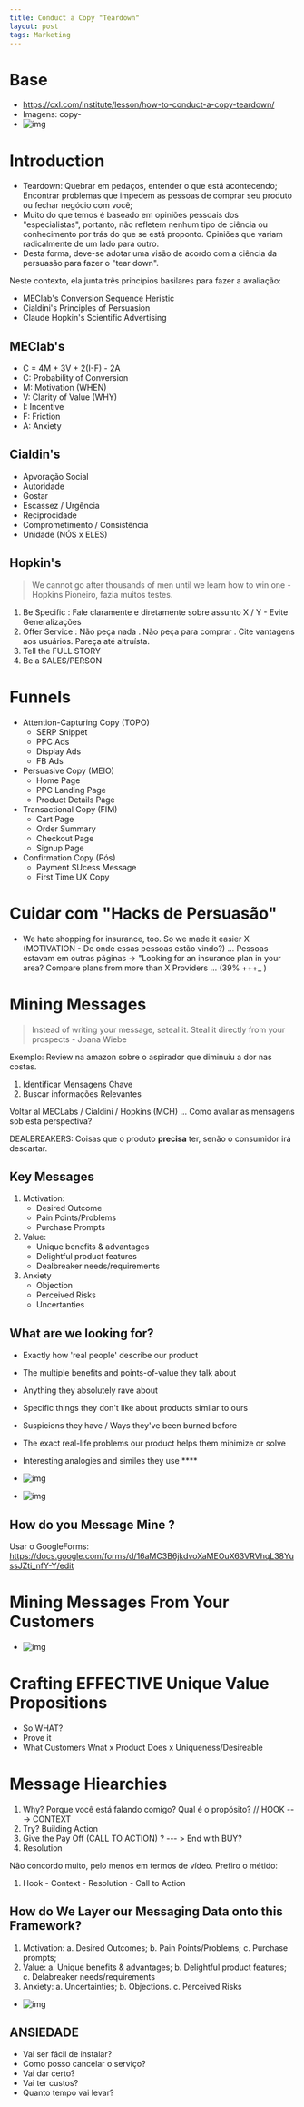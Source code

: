 ```yaml
---
title: Conduct a Copy "Teardown"
layout: post
tags: Marketing
---
```


# Base 
- https://cxl.com/institute/lesson/how-to-conduct-a-copy-teardown/
- Imagens: copy-
- ![img](https://lztforeferfiles.s3.us-west-2.amazonaws.com/copy-.png)

# Introduction 
- Teardown: Quebrar em pedaços, entender o que está acontecendo; Encontrar problemas que impedem as pessoas de comprar seu produto ou fechar negócio com você; 
- Muito do que temos é baseado em opiniões pessoais dos "especialistas", portanto, não refletem nenhum tipo de ciência ou conhecimento por trás do que se está proponto. Opiniões que variam radicalmente de um lado para outro. 
- Desta forma, deve-se adotar uma visão de acordo com a ciência da persuasão para fazer o "tear down". 

Neste contexto, ela junta três princípios basilares para fazer a avaliação: 
- MEClab's Conversion Sequence Heristic
- Cialdini's Principles of Persuasion 
- Claude Hopkin's Scientific Advertising

## MEClab's 
- C = 4M + 3V + 2(I-F) - 2A 
- C: Probability of Conversion
- M: Motivation (WHEN)
- V: Clarity of Value (WHY)
- I: Incentive
- F: Friction 
- A: Anxiety 

## Cialdin's 
- Apvoração Social 
- Autoridade
- Gostar 
- Escassez / Urgência 
- Reciprocidade
- Comprometimento / Consistência 
- Unidade (NÓS x ELES)

## Hopkin's 
> We cannot go after thousands of men until we learn how to win one - Hopkins
Pioneiro, fazia muitos testes. 

1. Be Specific : Fale claramente e diretamente sobre assunto X / Y - Evite Generalizações
2. Offer Service : Não peça nada . Não peça para comprar . Cite vantagens aos usuários. Pareça até altruísta. 
3. Tell the FULL STORY  
4. Be a SALES/PERSON

# Funnels 
- Attention-Capturing Copy (TOPO)
    * SERP Snippet
    * PPC Ads 
    * Display Ads 
    * FB Ads
- Persuasive Copy (MEIO)
    * Home Page
    * PPC Landing Page
    * Product Details Page 
- Transactional Copy (FIM)
    * Cart Page
    * Order Summary
    * Checkout Page 
    * Signup Page 
- Confirmation Copy (Pós)
    * Payment SUcess Message
    * First Time UX Copy 

# Cuidar com "Hacks de Persuasão"
- We hate shopping for insurance, too. So we made it easier X (MOTIVATION - De onde essas pessoas estão vindo?) ... Pessoas estavam em outras páginas -> "Looking for an insurance plan in your area? Compare plans from more than X Providers ... (39% +++_ )

# Mining Messages 
> Instead of writing your message, seteal it. Steal it directly from your prospects - Joana Wiebe 

Exemplo: Review na amazon sobre o aspirador que diminuiu a dor nas costas. 

1. Identificar Mensagens Chave 
2. Buscar informações Relevantes 

Voltar al MECLabs / Cialdini / Hopkins (MCH) ... Como avaliar as mensagens sob esta perspectiva? 

DEALBREAKERS: Coisas que o produto **precisa** ter, senão o consumidor irá descartar. 

## Key Messages 
1. Motivation: 
    * Desired Outcome
    * Pain Points/Problems
    * Purchase Prompts
2. Value: 
    * Unique benefits & advantages
    * Delightful product features
    * Dealbreaker needs/requirements
3. Anxiety
    * Objection
    * Perceived Risks 
    * Uncertanties 

## What are we looking for? 
- Exactly how 'real people' describe our product
- The multiple benefits and points-of-value they talk about
- Anything they absolutely rave about
- Specific things they don't like about products similar to ours
- Suspicions they have / Ways they've been burned before
- The exact real-life problems our product helps them minimize or solve
- Interesting analogies and similes they use ****

- ![img](https://lztforeferfiles.s3.us-west-2.amazonaws.com/copy-1.png)

- ![img](https://lztforeferfiles.s3.us-west-2.amazonaws.com/copy-2.png)

## How do you Message Mine ? 
Usar o GoogleForms: https://docs.google.com/forms/d/16aMC3B6jkdvoXaMEOuX63VRVhqL38YussJZti_nfY-Y/edit

# Mining Messages From Your Customers 

- ![img](https://lztforeferfiles.s3.us-west-2.amazonaws.com/copy-3.png)

# Crafting EFFECTIVE Unique Value Propositions
- So WHAT? 
- Prove it
- What Customers Wnat x Product Does x Uniqueness/Desireable 

# Message Hiearchies
1. Why? Porque você está falando comigo? Qual é o propósito? // HOOK ---> CONTEXT
2. Try? Building Action
3. Give the Pay Off (CALL TO ACTION) ? --- > End with BUY?
4. Resolution

Não concordo muito, pelo menos em termos de vídeo. Prefiro o métido:

1. Hook - Context - Resolution - Call to Action

## How do We Layer our Messaging Data onto this Framework?
1. Motivation: a. Desired Outcomes; b. Pain Points/Problems; c. Purchase prompts;
2. Value: a. Unique benefits & advantages; b. Delightful product features; c. Delabreaker needs/requirements
3. Anxiety: a. Uncertainties; b. Objections. c. Perceived Risks

- ![img](https://lztforeferfiles.s3.us-west-2.amazonaws.com/copy-4.png)

## ANSIEDADE
- Vai ser fácil de instalar?
- Como posso cancelar o serviço?
- Vai dar certo?
- Vai ter custos?
- Quanto tempo vai levar?
